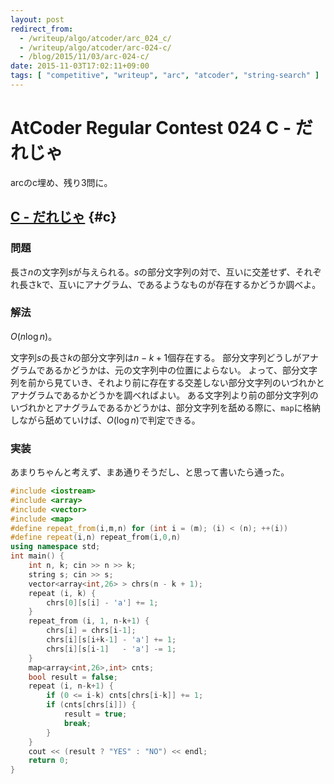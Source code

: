 ```yaml
---
layout: post
redirect_from:
  - /writeup/algo/atcoder/arc_024_c/
  - /writeup/algo/atcoder/arc-024-c/
  - /blog/2015/11/03/arc-024-c/
date: 2015-11-03T17:02:11+09:00
tags: [ "competitive", "writeup", "arc", "atcoder", "string-search" ]
---
```


# AtCoder Regular Contest 024 C - だれじゃ

arcのc埋め、残り3問に。

<!-- more -->

## [C - だれじゃ](https://beta.atcoder.jp/contests/arc024/tasks/arc024_3) {#c}

### 問題

長さ$n$の文字列$s$が与えられる。$s$の部分文字列の対で、互いに交差せず、それぞれ長さkで、互いにアナグラム、であるようなものが存在するかどうか調べよ。

### 解法

$O(n \log n)$。

文字列$s$の長さ$k$の部分文字列は$n-k+1$個存在する。
部分文字列どうしがアナグラムであるかどうかは、元の文字列中の位置によらない。
よって、部分文字列を前から見ていき、それより前に存在する交差しない部分文字列のいづれかとアナグラムであるかどうかを調べればよい。
ある文字列より前の部分文字列のいづれかとアナグラムであるかどうかは、部分文字列を舐める際に、`map`に格納しながら舐めていけば、$O(\log n)$で判定できる。

### 実装

あまりちゃんと考えず、まあ通りそうだし、と思って書いたら通った。

``` c++
#include <iostream>
#include <array>
#include <vector>
#include <map>
#define repeat_from(i,m,n) for (int i = (m); (i) < (n); ++(i))
#define repeat(i,n) repeat_from(i,0,n)
using namespace std;
int main() {
    int n, k; cin >> n >> k;
    string s; cin >> s;
    vector<array<int,26> > chrs(n - k + 1);
    repeat (i, k) {
        chrs[0][s[i] - 'a'] += 1;
    }
    repeat_from (i, 1, n-k+1) {
        chrs[i] = chrs[i-1];
        chrs[i][s[i+k-1] - 'a'] += 1;
        chrs[i][s[i-1]   - 'a'] -= 1;
    }
    map<array<int,26>,int> cnts;
    bool result = false;
    repeat (i, n-k+1) {
        if (0 <= i-k) cnts[chrs[i-k]] += 1;
        if (cnts[chrs[i]]) {
            result = true;
            break;
        }
    }
    cout << (result ? "YES" : "NO") << endl;
    return 0;
}
```
